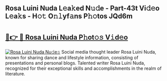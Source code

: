 ## Rosa Luini Nuda L𝚎a𝚔ed N𝚞𝚍e - Part-43t Vi𝚍𝚎o L𝚎a𝚔s - H𝚘𝚝 O𝚗𝚕yf𝚊ns P𝚑𝚘tos JQd6m

# <h2><a href="http://kfe0czl.oniu.top/?m=Rosa+Luini+Nuda">🔗👉 🔴 Rosa Luini Nuda P𝚑ot𝚘𝚜 V𝚒d𝚎o</a></h2>

[![Rosa Luini Nuda Nu𝚍e𝚜](https://i.imgur.com/0qMVB7G.gif)](http://kfe0czl.oniu.top/?m=Rosa+Luini+Nuda)
Social media thought leader Rosa Luini Nuda, known for sharing dance and lifestyle information, consisting of presentations and personal blogs. Talented writer Rosa Luini Nuda, recognized for their exceptional skills and accomplishments in the realm of literature.  
